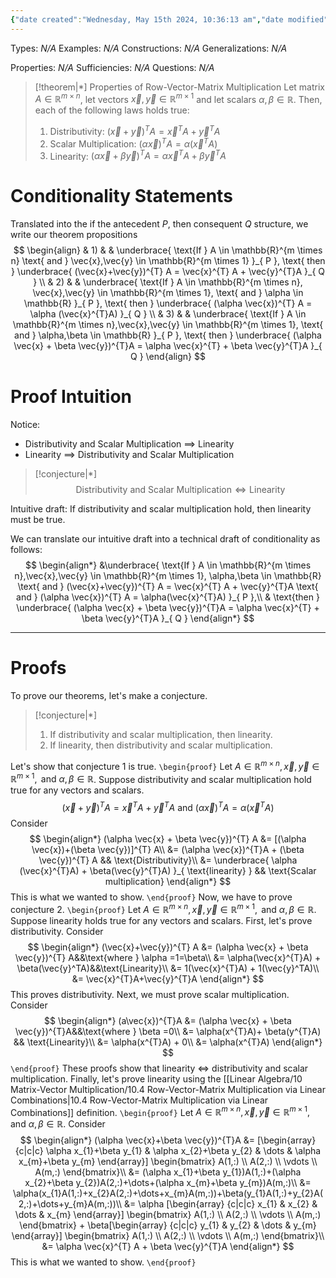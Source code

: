 ```yaml
---
{"date created":"Wednesday, May 15th 2024, 10:36:13 am","date modified":"Wednesday, May 15th 2024, 1:55:13 pm","time spent":"1h 46m","tags":["Type/Theorem","Topic/Linear_Algebra"],"links":"[[10 Matrix-Vector Multiplication]]","dg-publish":true,"permalink":"/linear-algebra/10-matrix-vector-multiplication/10-7-properties-of-row-vector-matrix-multiplication/","dgPassFrontmatter":true}
---
```


Types: *N/A*
Examples: *N/A*
Constructions: *N/A*
Generalizations: *N/A*

Properties: *N/A*
Sufficiencies: *N/A*
Questions: *N/A*

> [!theorem|*] Properties of Row-Vector-Matrix Multiplication
> Let matrix $A \in \mathbb{R}^{m \times n}$, let vectors $\vec{x}, \vec{y} \in \mathbb{R}^{m \times 1}$ and let scalars $\alpha,\beta \in \mathbb{R}$. Then, each of the following laws holds true:
> 1. Distributivity: $(\vec{x}+\vec{y})^{T} A = \vec{x}^{T} A + \vec{y}^{T}A$
> 2. Scalar Multiplication: $(\alpha \vec{x})^{T} A = \alpha(\vec{x}^{T}A)$
> 3. Linearity: $(\alpha \vec{x} + \beta \vec{y})^{T}A = \alpha \vec{x}^{T}A + \beta \vec{y}^{T}A$

# Conditionality Statements
Translated into the if the antecedent $P$, then consequent $Q$ structure, we write our theorem propositions
$$
\begin{align}
 & 1)  & &  \underbrace{ \text{If } A \in \mathbb{R}^{m \times n} \text{ and } \vec{x},\vec{y} \in \mathbb{R}^{m \times 1} }_{ P }, \text{ then } \underbrace{ (\vec{x}+\vec{y})^{T} A = \vec{x}^{T} A + \vec{y}^{T}A }_{ Q } \\
 & 2) & &  \underbrace{ \text{If } A \in \mathbb{R}^{m \times n}, \vec{x},\vec{y} \in \mathbb{R}^{m \times 1}, \text{ and } \alpha \in \mathbb{R} }_{ P }, \text{ then } \underbrace{ (\alpha \vec{x})^{T} A = \alpha (\vec{x}^{T}A) }_{ Q } \\
 & 3)  &  & \underbrace{ \text{If } A \in \mathbb{R}^{m \times n},\vec{x},\vec{y} \in \mathbb{R}^{m \times 1}, \text{ and } \alpha,\beta \in \mathbb{R} }_{ P }, \text{ then } \underbrace{ (\alpha \vec{x} + \beta \vec{y})^{T}A = \alpha \vec{x}^{T} + \beta \vec{y}^{T}A }_{ Q }
\end{align}
$$
# Proof Intuition
Notice:
- Distributivity and Scalar Multiplication $\implies$ Linearity
- Linearity $\implies$ Distributivity and Scalar Multiplication

> [!conjecture|*] 
> $$\text{Distributivity and Scalar Multiplication} \iff \text{Linearity}$$

Intuitive draft: If distributivity and scalar multiplication hold, then linearity must be true.

We can translate our intuitive draft into a technical draft of conditionality as follows:
$$
\begin{align*}
&\underbrace{ \text{If } A \in \mathbb{R}^{m \times n},\vec{x},\vec{y} \in \mathbb{R}^{m \times 1},  \alpha,\beta \in \mathbb{R} \text{ and } (\vec{x}+\vec{y})^{T} A = \vec{x}^{T} A + \vec{y}^{T}A \text{ and } (\alpha \vec{x})^{T} A = \alpha(\vec{x}^{T}A) }_{ P },\\
& \text{then } \underbrace{ (\alpha \vec{x} + \beta \vec{y})^{T}A = \alpha \vec{x}^{T} + \beta \vec{y}^{T}A }_{ Q }
\end{align*}
$$

---
# Proofs
To prove our theorems, let's make a conjecture.
> [!conjecture|*] 
> 1. If distributivity and scalar multiplication, then linearity.
> 2. If linearity, then distributivity and scalar multiplication.

Let's show that conjecture 1 is true.
`\begin{proof}`
Let $A \in \mathbb{R}^{m \times n}, \vec{x},\vec{y} \in \mathbb{R}^{m \times 1}, \text{ and } \alpha,\beta \in \mathbb{R}$. Suppose distributivity and scalar multiplication hold true for any vectors and scalars.
$$
(\vec{x}+\vec{y})^{T} A = \vec{x}^{T} A + \vec{y}^{T}A \text{ and } (\alpha \vec{x})^{T} A = \alpha(\vec{x}^{T}A)
$$
Consider
$$
\begin{align*}
(\alpha \vec{x} + \beta \vec{y})^{T} A &= [(\alpha \vec{x})+(\beta \vec{y})]^{T} A\\
&= (\alpha \vec{x})^{T}A + (\beta \vec{y})^{T} A && \text{Distributivity}\\
&= \underbrace{ \alpha (\vec{x}^{T}A) + \beta(\vec{y}^{T}A) }_{ \text{linearity} } && \text{Scalar multiplication}
\end{align*}
$$
This is what we wanted to show.
`\end{proof}`
Now, we have to prove conjecture 2.
`\begin{proof}`
Let $A \in \mathbb{R}^{m \times n}, \vec{x},\vec{y} \in \mathbb{R}^{m \times 1}, \text{ and } \alpha,\beta \in \mathbb{R}$. Suppose linearity holds true for any vectors and scalars. First, let's prove distributivity. Consider
$$
\begin{align*}
(\vec{x}+\vec{y})^{T} A &= (\alpha \vec{x} + \beta \vec{y})^{T} A&&\text{where } \alpha =1=\beta\\
&= \alpha(\vec{x}^{T}A) + \beta(\vec{y}^TA)&&\text{Linearity}\\
&= 1(\vec{x}^{T}A) + 1(\vec{y}^TA)\\
&= \vec{x}^{T}A+\vec{y}^{T}A
\end{align*}
$$
This proves distributivity. Next, we must prove scalar multiplication. Consider
$$
\begin{align*}
(a\vec{x})^{T}A &=  (\alpha \vec{x} + \beta \vec{y})^{T}A&&\text{where } \beta =0\\
&= \alpha(x^{T}A)+ \beta(y^{T}A) && \text{Linearity}\\
&= \alpha(x^{T}A) + 0\\
&= \alpha(x^{T}A)
\end{align*}
$$
`\end{proof}`
These proofs show that linearity $\iff$ distributivity and scalar multiplication. Finally, let's prove linearity using the [[Linear Algebra/10 Matrix-Vector Multiplication/10.4 Row-Vector-Matrix Multiplication via Linear Combinations\|10.4 Row-Vector-Matrix Multiplication via Linear Combinations]] definition.
`\begin{proof}`
Let $A \in \mathbb{R}^{m \times n}, \vec{x},\vec{y} \in \mathbb{R}^{m \times 1}, \text{ and } \alpha,\beta \in \mathbb{R}$. Consider
$$
\begin{align*}
(\alpha \vec{x}+\beta \vec{y})^{T}A &= [\begin{array}
{c|c|c} \alpha x_{1}+\beta y_{1}  & \alpha x_{2}+\beta y_{2} &  \dots & \alpha x_{m}+\beta y_{m}
\end{array}] \begin{bmatrix}
A(1,:) \\
A(2,:) \\
\vdots \\
A(m,:)
\end{bmatrix}\\
&= (\alpha x_{1}+\beta y_{1})A(1,:)+(\alpha x_{2}+\beta y_{2})A(2,:)+\dots+(\alpha x_{m}+\beta y_{m})A(m,:)\\
&= \alpha(x_{1}A(1,:)+x_{2}A(2,:)+\dots+x_{m}A(m,:))+\beta(y_{1}A(1,:)+y_{2}A(2,:)+\dots+y_{m}A(m,:))\\
&= \alpha [\begin{array}
{c|c|c} x_{1} & x_{2} & \dots & x_{m}
\end{array}] \begin{bmatrix}
A(1,:) \\
A(2,:) \\
\vdots \\
A(m,:)
\end{bmatrix} + \beta[\begin{array}
{c|c|c} y_{1} & y_{2} & \dots & y_{m}
\end{array}] \begin{bmatrix}
A(1,:) \\
A(2,:) \\
\vdots \\
A(m,:)
\end{bmatrix}\\
&= \alpha \vec{x}^{T} A + \beta \vec{y}^{T}A
\end{align*}
$$
This is what we wanted to show.
`\end{proof}`